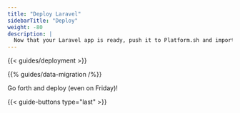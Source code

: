 ```yaml
---
title: "Deploy Laravel"
sidebarTitle: "Deploy"
weight: -80
description: |
  Now that your Laravel app is ready, push it to Platform.sh and import your data.
---
```

{{< guides/deployment >}} 

{{% guides/data-migration /%}}

Go forth and deploy (even on Friday)!

{{< guide-buttons type="last" >}}
